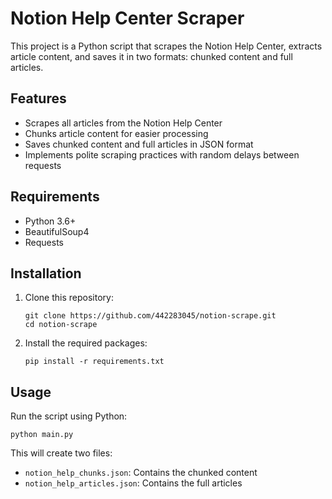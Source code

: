 # Notion Help Center Scraper

This project is a Python script that scrapes the Notion Help Center, extracts article content, and saves it in two formats: chunked content and full articles.

## Features

- Scrapes all articles from the Notion Help Center
- Chunks article content for easier processing
- Saves chunked content and full articles in JSON format
- Implements polite scraping practices with random delays between requests

## Requirements

- Python 3.6+
- BeautifulSoup4
- Requests

## Installation

1. Clone this repository:
   ```
   git clone https://github.com/442283045/notion-scrape.git
   cd notion-scrape
   ```

2. Install the required packages:
   ```
   pip install -r requirements.txt
   ```

## Usage

Run the script using Python:

```
python main.py
```

This will create two files:

- `notion_help_chunks.json`: Contains the chunked content
- `notion_help_articles.json`: Contains the full articles
